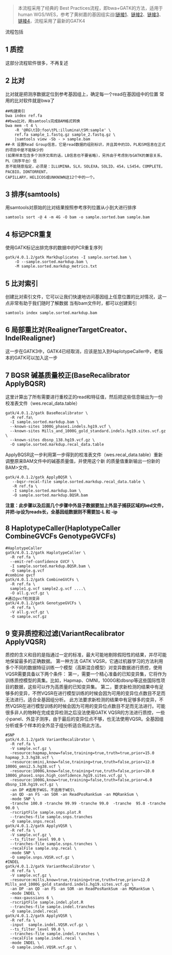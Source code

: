 > 本流程采用了经典的 Best Practices流程，即bwa+GATK的方法，适用于human WGS/WES，参考了黄树嘉的基因组实战([链接1](https://www.jianshu.com/p/859c0345624c)、[链接2](https://www.jianshu.com/p/0b0c4ab4c38a)、[链接3](https://www.jianshu.com/p/ff8204ae7ebf)、[链接4](https://www.jianshu.com/p/66361e7e2340)，流程采用了最新的GATK4


流程包括
## 1 质控
这部分流程软件很多，不再复述

## 2 比对
比对就是把测序数据定位到参考基因组上，确定每一个read在基因组中的位置
常用的比对软件就是bwa了
```shell
##构建索引
bwa index ref.fa
##bwa比对，用samtools完成BAM格式转换
bwa mem -t 4 \
    -R '@RG\tID:foo\tPL:illumina\tSM:sample' \
    ref.fa sample_1.fastq.gz sample_2.fastq.gz \
    |samtools view -Sb - > sample.bam
##-R 设置Read Group信息，它是read数据的组别标识，并且其中的ID，PL和SM信息在正式的项目中是不能缺少的
(如果样本包含多个测序文库的话，LB信息也不要省略)，另外由于考虑到与GATK的兼容关系，PL（测序平台）信
息不能随意指定，必须是：ILLUMINA，SLX，SOLEXA，SOLID，454，LS454，COMPLETE，PACBIO，IONTORRENT，
CAPILLARY，HELICOS或UNKNOWN这12个中的一个。
```
## 3 排序(samtools)
用samtools对原始的比对结果按照参考序列位置从小到大进行排序
```shell
samtools sort -@ 4 -m 4G -O bam -o sample.sorted.bam sample.bam
```
## 4 标记PCR重复
使用GATK标记出排完序的数据中的PCR重复序列
```shell
gatk/4.0.1.2/gatk MarkDuplicates -I sample.sorted.bam \
    -O --sample.sorted.markdup.bam \
    -M sample.sorted.markdup_metrics.txt
```
## 5 比对索引
创建比对索引文件，它可以让我们快速地访问基因组上任意位置的比对情况，这一点非常有助于我们随时了解数据
当有bam文件时，都可以创建索引
```shell
samtools index sample.sorted.markdup.bam
```
## 6 局部重比对(RealignerTargetCreator、IndelRealigner)
这一步在GATK3中，GATK4已经取消，应该是加入到HaplotypeCaller中，老版本的GATK可以加入这一步

## 7 BQSR 碱基质量校正(BaseRecalibrator ApplyBQSR)
这里计算出了所有需要进行重校正的read和特征值，然后把这些信息输出为一份校准表文件（wes.recal_data.table）
```shell
gatk/4.0.1.2/gatk BaseRecalibrator \
  -R ref.fa\
  -I sample.sorted.markdup.bam \
  --known-sites 1000G_phase1.indels.hg19.vcf \
  --known-sites Mills_and_1000G_gold_standard.indels.hg19.sites.vcf.gz \
  --known-sites dbsnp_138.hg19.vcf.gz \
  -O sample.sorted.markdup.recal_data.table
```
ApplyBQSR这一步利用第一步得到的校准表文件（wes.recal_data.table）重新调整原来BAM文件中的碱基质量值，并使用这个新
的质量值重新输出一份新的BAM>文件。
```shell
gatk/4.0.1.2/gatk ApplyBQSR \
   --bqsr-recal-file sample.sorted.markdup.recal_data.table \
   -R ref.fa \
   -I sample.sorted.markdup.bam \
   -O sample.sorted.markdup.BQSR.bam
```
**注意：此步骤以及后面几个步骤中外显子数据要加上外显子捕获区域的bed文件，并把-ip设为reads长，全基因组数据则不需要加-L 和 -ip**

## 8 HaplotypeCaller(HaplotypeCaller CombineGVCFs GenotypeGVCFs)
```shell
#HaplotypeCaller
gatk/4.0.1.2/gatk HaplotypeCaller \
  -R ref.fa \
  --emit-ref-confidence GVCF \
  -I sample.sorted.markdup.BQSR.bam \
  -O sample.g.vcf
#combine gvcf
gatk/4.0.1.2/gatk CombineGVCFs \
  -R ref.fa \
  sample1.g.vcf sample2.g.vcf ....\
  -O all.g.vcf.gz \
#通过gvcf检测变异
gatk/4.0.1.2/gatk GenotypeGVCFs \
  -R ref.fa \
  -V all.g.vcf.gz \
  -O sample.vcf.gz
```
## 9 变异质控和过滤(VariantRecalibrator ApplyVQSR)

质控的含义和目的是指通过一定的标准，最大可能地剔除假阳性的结果，并尽可能地保留最多的正确数据。
第一种方法 GATK VQSR，它通过机器学习的方法利用多个不同的数据特征训练一个模型（高斯混合模型）对变异数据进行质控，使用VQSR需要具备以下两个条件：
第一，需要一个精心准备的已知变异集，它将作为训练质控模型的真集。比如，Hapmap、OMNI，1000G和dbsnp等这些国际性项目的数据，这些可以作为高质量的已知变异集。
第二，要求新检测的结果中有足够多的变异，不然VQSR在进行模型训练的时候会因为可用的变异位点数目不足而无法进行。适合全基因组分析。
此方法要求新检测的结果中有足够多的变异，不然VQSR在进行模型训练的时候会因为可用的变异位点数目不足而无法进行。可能很多非人的物种在完成变异检测之后没法使用GATK VQSR的方法进行质控，一些小panel、外显子测序，由于最后的变异位点不够，也无法使用VQSR。全基因组分析或多个样本的全外显子组分析适合用此方法。
```shell
#SNP
gatk/4.0.1.2/gatk VariantRecalibrator \
  -R ref.fa \
  -V sample.vcf.gz \
  -resource:hapmap,know=false,training=true,truth=true,prior=15.0 hapmap_3.3.hg38.vcf \
  -resource:omini,know=false,training=true,truth=false,prior=12.0 1000G_omni2.5.hg38.vcf \
  -resource:1000G,know=false,training=true,truth=false,prior=10.0 1000G_phase1.snps.high_confidence.hg19.sites.vcf.gz \
  -resource:1000G,know=true,training=false,truth=false,prior=6.0 dbsnp_138.hg19.vcf.gz \
  -an DP #适用于WGS，不适用于WES\
  -an QD -an FS -an SOR -an ReadPosRankSum -an MQRankSum \
  -mode SNP \
  -tranche 100.0 -tranche 99.99 -tranche 99.0  -tranche  95.0 -tranche 90.0 \
  -rscriptFile sample.snps.plot.R
  --tranches-file sample.snps.tranches
  -O sample.snps.recal
gatk/4.0.1.2/gatk ApplyVQSR \
  -R ref.fa \
  -V sample.vcf.gz \
  --ts_filter_level 99.0 \
  --tranches-file sample.snps.tranches \
  -recalFile sample.snp.recal \
  -mode SNP \
  -O sample.snps.VQSR.vcf.gz \
#INDEL
gatk/4.0.1.2/gatk VariantRecalibrator \
  -R ref.fa \
  -V sample.vcf.gz \
  -resource:mills,know=true,training=true,truth=true,prior=12.0  Mills_and_1000G_gold_standard.indels.hg19.sites.vcf.gz \
  -an DP -an QD -an FS -an SOR -an ReadPosRankSum -an MQRankSum \
  -mode INDEL \
  --max-gaussians 6 \
  -rscriptFile sample.indel.plot.R
  --tranches-file sample.indel.tranches
  -O sample.indel.recal
gatk/4.0.1.2/gatk ApplyVQSR \
  -R ref.fa \
  -input  sample.indel.VQSR.vcf.gz \
  --ts_filter_level 99.0 \
  --tranches-file sample.indel.tranches \
  -recalFile sample.indel.recal \
  -mode INDEL \
  -O sample.indel.VQSR.vcf.gz \
```
##
